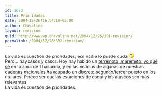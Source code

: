 ```yaml
---
id: 1073
title: Prioridades
date: 2004-12-26T16:54:18+02:00
author: Chavalina
layout: revision
guid: http://www.wp.chavalina.net/2004/12/26/301-revision/
permalink: /2004/12/26/301-revision/
---
```

La vida es cuesti&oacute;n de prioridades, eso nadie lo puede dudar![emo](/imagenes/emoticonos/pensativo.gif)  
Pero&#8230; hay casos y casos. Hoy hay habido un <a href="http://www.elmundo.es/elmundo/2004/12/26/sociedad/1104079102.html" target="_blank">terremoto, maremoto, yo qu&eacute; s&eacute;</a> en la zona de Thailandia, y en las noticias de algunas de nuestras cadenas nacionales ha ocupado un discreto segundo/tercer puesto en los titulares. Parece ser que las estaciones de esqu&iacute; y los atascos son m&aacute;s relevantes.  
La vida es cuesti&oacute;n de prioridades.